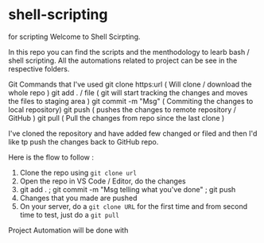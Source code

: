 # shell-scripting
for scripting
Welcome to Shell Scirpting.

In this repo you can find the scripts and the menthodology to learb bash / shell scripting. All the automations related to project can be see in the respective folders.

Git Commands that I've used
 git clone https:url ( Will clone / download the whole repo )
 git add . / file    ( git will start tracking the changes and moves the files to staging area )
 git commit -m "Msg" ( Commiting the changes to local repository) 
 git push            ( pushes the changes to remote repository / GitHub )
 git pull            ( Pull the changes from repo since the last clone )

I've cloned the repository and have added few changed or filed and then I'd like tp push the changes back to GitHub repo.

Here is the flow to follow :
1) Clone the repo using `git clone url`
2) Open the repo in VS Code / Editor, do the changes 
3) git add . ; git commit -m "Msg telling what you've done" ; git push 
4) Changes that you made are pushed 
5) On your server, do a `git clone URL` for the first time and from second time to test, just do a `git pull`

Project Automation will be done with